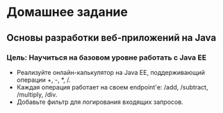 # Домашнее задание
## Основы разработки веб-приложений на Java

### Цель: Научиться на базовом уровне работать с Java EE


* Реализуйте онлайн-калькулятор на Java EE, поддерживающий операции +, -, *, /. 
* Каждая операция работает на своем endpoint'е: /add, /subtract, /multiply, /div. 
* Добавьте фильтр для логирования входящих запросов.